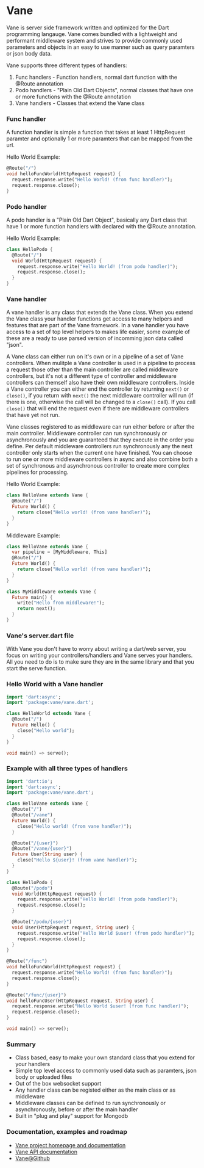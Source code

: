 Vane
=========

Vane is server side framework written and optimized for the Dart programming 
langauge. Vane comes bundled with a lightweight and performant middleware 
system and strives to provide commonly used parameters and objects in an easy
to use manner such as query paramters or json body data. 

Vane supports three different types of handlers:

1. Func handlers - Function handlers, normal dart function with the @Route annotation 
2. Podo handlers - "Plain Old Dart Objects", normal classes that have one or more 
functions with the @Route annotation
3. Vane handlers - Classes that extend the Vane class

### Func handler 
A function handler is simple a function that takes at least 1 HttpRequest paramter and 
optionally 1 or more paramters that can be mapped from the url.

Hello World Example:
```dart
@Route("/")
void helloFuncWorld(HttpRequest request) {
  request.response.write("Hello World! (from func handler)");
  request.response.close();
}
```

### Podo handler 
A podo handler is a "Plain Old Dart Object", basically any Dart class that have 1 or more
function handlers with declared with the @Route annotation.

Hello World Example:
```dart
class HelloPodo {
  @Route("/")
  void World(HttpRequest request) {
    request.response.write("Hello World! (from podo handler)");
    request.response.close();
  }
}
```

### Vane handler 
A vane handler is any class that extends the Vane class. When you extend the Vane class your 
handler functions get access to many helpers and features that are part of the Vane framework.
In a vane handler you have access to a set of top level helpers to makes life easier, some 
example of these are a ready to use parsed version of incomming json data called "json". 

A Vane class can either run on it's own or in a pipeline of a set of Vane controllers. When 
mulitple a Vane controller is used in a pipeline to process a request those other than the 
main controller are called middleware controllers, but it's not a different type of controller
and middleware controllers can themself also have their own middleware controllers. Inside a 
Vane controller you can either end the controller by returning `next()` or `close()`, if you 
return with `next()` the next middleware controller will run (if there is one, otherwise the 
call will be changed to a `close()` call). If you call `close()` that will end the request 
even if there are middleware controllers that have yet not run.  

Vane classes registered to as middleware can run either before or after 
the main controller. Middleware controller can run synchronously or asynchronously and 
you are guaranteed that they execute in the order you define. Per default middleware controllers
run synchronously any the next controller only starts when the current one have finished. You
can choose to run one or more middleware controllers in async and also combine both a set of 
synchronous and asynchronous controller to create more complex pipelines for processing.

Hello World Example:
```dart
class HelloVane extends Vane {
  @Route("/")
  Future World() { 
    return close("Hello world! (from vane handler)");
  }
}
```

Middleware Example:
```dart
class HelloVane extends Vane {
  var pipeline = [MyMiddleware, This]
  @Route("/")
  Future World() { 
    return close("Hello world! (from vane handler)");
  }
}

class MyMiddleware extends Vane {
  Future main() { 
    write("Hello from middleware!");
    return next();
  }
}
```

### Vane's server.dart file
With Vane you don't have to worry about writing a dart/web server, you focus on writing your controllers/handlers
and Vane serves your handlers. All you need to do is to make sure they are in the same library 
and that you start the serve function. 

### Hello World with a Vane handler  
```dart
import 'dart:async';
import 'package:vane/vane.dart';

class HelloWorld extends Vane {
  @Route("/")
  Future Hello() {
    close("Hello world");
  }
}

void main() => serve();
```

### Example with all three types of handlers 
```dart
import 'dart:io';
import 'dart:async';
import 'package:vane/vane.dart';

class HelloVane extends Vane {
  @Route("/")
  @Route("/vane")
  Future World() {
    close("Hello world! (from vane handler)");
  }

  @Route("/{user}")
  @Route("/vane/{user}")
  Future User(String user) {
    close("Hello ${user}! (from vane handler)");
  }
}

class HelloPodo {
  @Route("/podo")
  void World(HttpRequest request) {
    request.response.write("Hello World! (from podo handler)");
    request.response.close();
  }

  @Route("/podo/{user}")
  void User(HttpRequest request, String user) {
    request.response.write("Hello World $user! (from podo handler)");
    request.response.close();
  }
}

@Route("/func")
void helloFuncWorld(HttpRequest request) {
  request.response.write("Hello World! (from func handler)");
  request.response.close();
}

@Route("/func/{user}")
void helloFuncUser(HttpRequest request, String user) {
  request.response.write("Hello World $user! (from func handler)");
  request.response.close();
}

void main() => serve();
```

### Summary
* Class based, easy to make your own standard class that you extend for your handlers
* Simple top level access to commonly used data such as paramters, json body or uploaded files
* Out of the box websocket support
* Any handler class can be registed either as the main class or as middleware
* Middleware classes can be defined to run synchronously or asynchronously, before or after the main handler
* Built in "plug and play" support for Mongodb 

### Documentation, examples and roadmap
* [Vane project homepage and documentation](http://www.dartvoid.com/vane/)
* [Vane API documentation](http://www.dartvoid.com/docs/vaneapi/)
* [Vane@Github](https://github.com/DartVoid/Vane)

